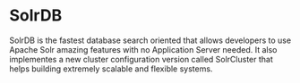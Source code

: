 SolrDB
======

SolrDB is the fastest database search oriented that allows developers to use Apache Solr amazing features with no Application Server needed. It also implementes a new cluster configuration version called SolrCluster that helps building extremely scalable and flexible systems.
